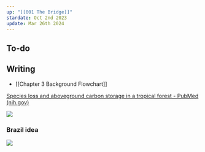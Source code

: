 ```yaml
---
up: "[[001 The Bridge]]"
stardate: Oct 2nd 2023
update: Mar 26th 2024
---
```

## To-do

## Writing
- [[Chapter 3 Background Flowchart]]

[Species loss and aboveground carbon storage in a tropical forest - PubMed (nih.gov)](https://pubmed.ncbi.nlm.nih.gov/16239439/)

![](https://i.imgur.com/E814cN7.png)


### Brazil idea


![](https://i.imgur.com/7Wdz5Jd.png)
